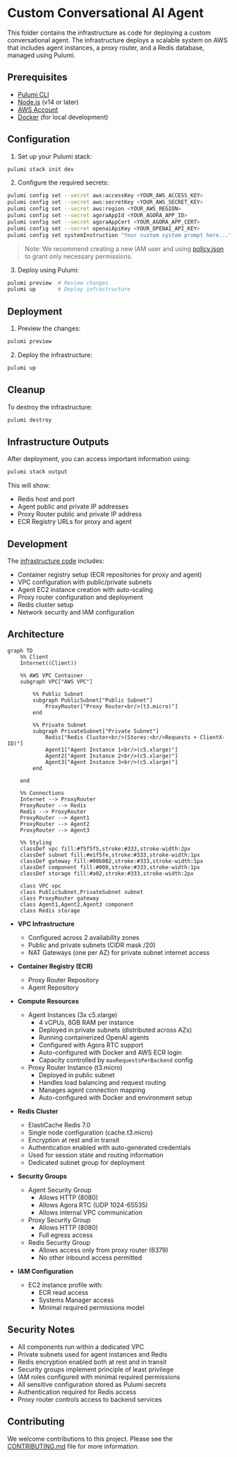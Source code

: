 # Custom Conversational AI Agent

This folder contains the infrastructure as code for deploying a custom conversational agent. The infrastructure deploys a scalable system on AWS that includes agent instances, a proxy router, and a Redis database, managed using Pulumi.

## Prerequisites

- [Pulumi CLI](https://www.pulumi.com/docs/get-started/install/)
- [Node.js](https://nodejs.org/) (v14 or later)
- [AWS Account](https://aws.amazon.com/)
- [Docker](https://www.docker.com/get-started) (for local development)

## Configuration

1. Set up your Pulumi stack:

```bash
pulumi stack init dev
```

2. Configure the required secrets:

```bash
pulumi config set --secret aws:accessKey <YOUR_AWS_ACCESS_KEY>
pulumi config set --secret aws:secretKey <YOUR_AWS_SECRET_KEY>
pulumi config set --secret aws:region <YOUR_AWS_REGION>
pulumi config set --secret agoraAppId <YOUR_AGORA_APP_ID>
pulumi config set --secret agoraAppCert <YOUR_AGORA_APP_CERT>
pulumi config set --secret openaiApiKey <YOUR_OPENAI_API_KEY>
pulumi config set systemInstruction "Your custom system prompt here..."
```

> Note: We recommend creating a new IAM user and using [policy.json](./policy.json) to grant only necessary permissions.

3. Deploy using Pulumi:

```bash
pulumi preview  # Review changes
pulumi up       # Deploy infrastructure
```

## Deployment

1. Preview the changes:

```bash
pulumi preview
```

2. Deploy the infrastructure:

```bash
pulumi up
```

## Cleanup

To destroy the infrastructure:

```bash
pulumi destroy
```

## Infrastructure Outputs

After deployment, you can access important information using:

```bash
pulumi stack output
```

This will show:

- Redis host and port
- Agent public and private IP addresses
- Proxy Router public and private IP address
- ECR Registry URLs for proxy and agent

## Development

The [infrastructure code](./index.ts) includes:

- Container registry setup (ECR repositories for proxy and agent)
- VPC configuration with public/private subnets
- Agent EC2 instance creation with auto-scaling
- Proxy router configuration and deployment
- Redis cluster setup
- Network security and IAM configuration

## Architecture

```mermaid
graph TD
    %% Client
    Internet((Client))

    %% AWS VPC Container
    subgraph VPC["AWS VPC"]

        %% Public Subnet
        subgraph PublicSubnet["Public Subnet"]
            ProxyRouter["Proxy Router<br/>(t3.micro)"]
        end

        %% Private Subnet
        subgraph PrivateSubnet["Private Subnet"]
            Redis["Redis Cluster<br/>(Stores:<br/>Requests + ClientX-ID)"]
            Agent1["Agent Instance 1<br/>(c5.xlarge)"]
            Agent2["Agent Instance 2<br/>(c5.xlarge)"]
            Agent3["Agent Instance 3<br/>(c5.xlarge)"]
        end

    end

    %% Connections
    Internet --> ProxyRouter
    ProxyRouter --> Redis
    Redis --> ProxyRouter
    ProxyRouter --> Agent1
    ProxyRouter --> Agent2
    ProxyRouter --> Agent3

    %% Styling
    classDef vpc fill:#f5f5f5,stroke:#333,stroke-width:2px
    classDef subnet fill:#e1f5fe,stroke:#333,stroke-width:1px
    classDef gateway fill:#00b002,stroke:#333,stroke-width:1px
    classDef component fill:#000,stroke:#333,stroke-width:1px
    classDef storage fill:#a02,stroke:#333,stroke-width:2px

    class VPC vpc
    class PublicSubnet,PrivateSubnet subnet
    class ProxyRouter gateway
    class Agent1,Agent2,Agent3 component
    class Redis storage
```

- **VPC Infrastructure**

  - Configured across 2 availability zones
  - Public and private subnets (CIDR mask /20)
  - NAT Gateways (one per AZ) for private subnet internet access

- **Container Registry (ECR)**

  - Proxy Router Repository
  - Agent Repository

- **Compute Resources**

  - Agent Instances (3x c5.xlarge)
    - 4 vCPUs, 8GB RAM per instance
    - Deployed in private subnets (distributed across AZs)
    - Running containerized OpenAI agents
    - Configured with Agora RTC support
    - Auto-configured with Docker and AWS ECR login
    - Capacity controlled by `maxRequestsPerBackend` config
  - Proxy Router Instance (t3.micro)
    - Deployed in public subnet
    - Handles load balancing and request routing
    - Manages agent connection mapping
    - Auto-configured with Docker and environment setup

- **Redis Cluster**

  - ElastiCache Redis 7.0
  - Single node configuration (cache.t3.micro)
  - Encryption at rest and in transit
  - Authentication enabled with auto-generated credentials
  - Used for session state and routing information
  - Dedicated subnet group for deployment

- **Security Groups**

  - Agent Security Group
    - Allows HTTP (8080)
    - Allows Agora RTC (UDP 1024-65535)
    - Allows internal VPC communication
  - Proxy Security Group
    - Allows HTTP (8080)
    - Full egress access
  - Redis Security Group
    - Allows access only from proxy router (6379)
    - No other inbound access permitted

- **IAM Configuration**
  - EC2 instance profile with:
    - ECR read access
    - Systems Manager access
    - Minimal required permissions model

## Security Notes

- All components run within a dedicated VPC
- Private subnets used for agent instances and Redis
- Redis encryption enabled both at rest and in transit
- Security groups implement principle of least privilege
- IAM roles configured with minimal required permissions
- All sensitive configuration stored as Pulumi secrets
- Authentication required for Redis access
- Proxy router controls access to backend services

## Contributing

We welcome contributions to this project. Please see the [CONTRIBUTING.md](../CONTRIBUTING.md) file for more information.
